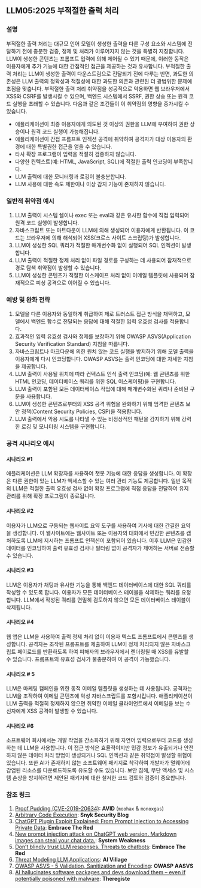 ## LLM05:2025 부적절한 출력 처리

### 설명

부적절한 출력 처리는 대규모 언어 모델이 생성한 출력을 다른 구성 요소와 시스템에 전달하기 전에 충분한 검증, 정제 및 처리가 이루어지지 않는 것을 특별히 지칭합니다. LLM이 생성한 콘텐츠는 프롬프트 입력에 의해 제어될 수 있기 때문에, 이러한 동작은 이용자에게 추가 기능에 대한 간접적인 접근을 제공하는 것과 유사합니다. 부적절한 출력 처리는 LLM이 생성한 출력이 다운스트림으로 전달되기 전에 다루는 반면, 과도한 의존성은 LLM 출력의 정확성과 적절성에 대한 과도한 의존과 관련된 더 광범위한 문제에 초점을 맞춥니다. 부적절한 출력 처리 취약점을 성공적으로 악용하면 웹 브라우저에서 XSS와 CSRF를 발생시킬 수 있으며, 백엔드 시스템에서 SSRF, 권한 상승 또는 원격 코드 실행을 초래할 수 있습니다.
다음과 같은 조건들이 이 취약점의 영향을 증가시킬 수 있습니다.
- 애플리케이션이 최종 이용자에게 의도된 것 이상의 권한을 LLM에 부여하여 권한 상승이나 원격 코드 실행이 가능해집니다.
- 애플리케이션이 간접 프롬프트 인젝션 공격에 취약하여 공격자가 대상 이용자의 환경에 대한 특별권한 접근을 얻을 수 있습니다.
- 타사 확장 프로그램이 입력을 적절히 검증하지 않습니다.
- 다양한 컨텍스트(예: HTML, JavaScript, SQL)에 적절한 출력 인코딩이 부족합니다.
- LLM 출력에 대한 모니터링과 로깅이 불충분합니다.
- LLM 사용에 대한 속도 제한이나 이상 감지 기능이 존재하지 않습니다.

### 일반적 취약점 예시

1. LLM 출력이 시스템 쉘이나 exec 또는 eval과 같은 유사한 함수에 직접 입력되어 원격 코드 실행이 발생합니다.
2. 자바스크립트 또는 마트다운이 LLM에 의해 생성되어 이용자에게 반환됩니다. 이 코드는 브라우저에 의해 해석되어 XSS(크로스 사이트 스크립팅)가 발생합니다.
3. LLM이 생성한 SQL 쿼리가 적절한 매개변수화 없이 실행되어 SQL 인젝션이 발생합니다.
4. LLM 출력이 적절한 정제 처리 없이 파일 경로를 구성하는 데 사용되어 잠재적으로 경로 탐색 취약점이 발생할 수 있습니다.
5. LLM이 생성한 콘텐츠가 적절한 이스케이프 처리 없이 이메일 템플릿에 사용되어 잠재적으로 피싱 공격으로 이어질 수 있습니다.

### 예방 및 완화 전략

1. 모델을 다른 이용자와 동일하게 취급하여 제로 트러스트 접근 방식을 채택하고, 모델에서 백엔드 함수로 전달되는 응답에 대해 적절한 입력 유효성 검사를 적용합니다.
2. 효과적인 입력 유효성 검사와 정제를 보장하기 위해 OWASP ASVS(Application Security Verification Standard) 지침을 따릅니다.
3. 자바스크립트나 마크다운에 의한 원치 않는 코드 실행을 방지하기 위해 모델 출력을 이용자에게 다시 인코딩합니다. OWASP ASVS는 출력 인코딩에 대한 자세한 지침을 제공합니다.
4. LLM 출력이 사용될 위치에 따라 컨텍스트 인식 출력 인코딩(예: 웹 콘텐츠를 위한 HTML 인코딩, 데이터베이스 쿼리를 위한 SQL 이스케이핑)을 구현합니다.
5. LLM 출력이 포함된 모든 데이터베이스 작업에 대해 매개변수화된 쿼리나 준비된 구문을 사용합니다.
6. LLM이 생성한 콘텐츠로부터의 XSS 공격 위험을 완화하기 위해 엄격한 콘텐츠 보안 정책(Content Security Policies, CSP)을 적용합니다.
7. LLM 출력에서 악용 시도를 나타낼 수 있는 비정상적인 패턴을 감지하기 위해 강력한 로깅 및 모니터링 시스템을 구현합니다.

### 공격 시나리오 예시

#### 시나리오 #1
  애플리케이션은 LLM 확장자를 사용하여 챗봇 기능에 대한 응답을 생성합니다. 이 확장은 다른 권한이 있는 LLM가 액세스할 수 있는 여러 관리 기능도 제공합니다. 일반 목적의 LLM은 적절한 출력 유효성 검사 없이 확장 프로그램에 직접 응답을 전달하여 유지 관리를 위해 확장 프로그램이 종료됩니다.
#### 시나리오 #2
  이용자가 LLM으로 구동되는 웹사이트 요약 도구를 사용하여 기사에 대한 간결한 요약을 생성합니다. 이 웹사이트에는 웹사이트 또는 이용자의 대화에서 민감한 콘텐츠를 캡처하도록 LLM에 지시하는 프롬프트 인젝션이 포함되어 있습니다. 이후 LLM은 민감한 데이터를 인코딩하여 출력 유효성 검사나 필터링 없이 공격자가 제어하는 서버로 전송할 수 있습니다.
#### 시나리오 #3
  LLM은 이용자가 채팅과 유사한 기능을 통해 백엔드 데이터베이스에 대한 SQL 쿼리를 작성할 수 있도록 합니다. 이용자가 모든 데이터베이스 테이블을 삭제하는 쿼리를 요청합니다. LLM에서 작성된 쿼리를 면밀히 검토하지 않으면 모든 데이터베이스 테이블이 삭제됩니다.
#### 시나리오 #4
  웹 앱은 LLM을 사용하여 출력 정제 처리 없이 이용자 텍스트 프롬프트에서 콘텐츠를 생성합니다. 공격자는 조작된 프롬프트를 제출하여 LLM이 정제 처리되지 않은 자바스크립트 페이로드를 반환하도록 하여 피해자의 브라우저에서 렌더링될 때 XSS를 유발할 수 있습니다. 프롬프트의 유효성 검사가 불충분하여 이 공격이 가능했습니다.
#### 시나리오 # 5
  LLM은 마케팅 캠페인을 위한 동적 이메일 템플릿을 생성하는 데 사용됩니다. 공격자는 LLM을 조작하여 이메일 콘텐츠에 악성 자바스크립트를 포함시킵니다. 애플리케이션이 LLM 출력을 적절히 정제하지 않으면 취약한 이메일 클라이언트에서 이메일을 보는 수신자에게 XSS 공격이 발생할 수 있습니다.
#### 시나리오 #6
  소프트웨어 회사에서는 개발 작업을 간소화하기 위해 자연어 입력으로부터 코드를 생성하는 데 LLM을 사용합니다. 이 접근 방식은 효율적이지만 민감 정보가 유출되거나 안전하지 않은 데이터 처리 방법이 생성되거나 SQL 인젝션과 같은 취약점이 발생할 위험이 있습니다. 또한 AI가 존재하지 않는 소프트웨어 패키지로 착각하여 개발자가 멀웨어에 감염된 리소스를 다운로드하도록 유도할 수도 있습니다. 보안 침해, 무단 액세스 및 시스템 손상을 방지하려면 제안된 패키지에 대한 철저한 코드 검토와 검증이 중요합니다.

### 참조 링크

1. [Proof Pudding (CVE-2019-20634)](https://avidml.org/database/avid-2023-v009/): **AVID** (`moohax` & `monoxgas`)
2. [Arbitrary Code Execution](https://security.snyk.io/vuln/SNYK-PYTHON-LANGCHAIN-5411357): **Snyk Security Blog**
3. [ChatGPT Plugin Exploit Explained: From Prompt Injection to Accessing Private Data](https://embracethered.com/blog/posts/2023/chatgpt-cross-plugin-request-forgery-and-prompt-injection./): **Embrace The Red**
4. [New prompt injection attack on ChatGPT web version. Markdown images can steal your chat data.](https://systemweakness.com/new-prompt-injection-attack-on-chatgpt-web-version-ef717492c5c2?gi=8daec85e2116): **System Weakness**
5. [Don’t blindly trust LLM responses. Threats to chatbots](https://embracethered.com/blog/posts/2023/ai-injections-threats-context-matters/): **Embrace The Red**
6. [Threat Modeling LLM Applications](https://aivillage.org/large%20language%20models/threat-modeling-llm/): **AI Village**
7. [OWASP ASVS - 5 Validation, Sanitization and Encoding](https://owasp-aasvs4.readthedocs.io/en/latest/V5.html#validation-sanitization-and-encoding): **OWASP AASVS**
8. [AI hallucinates software packages and devs download them – even if potentially poisoned with malware](https://www.theregister.com/2024/03/28/ai_bots_hallucinate_software_packages/): **Theregiste**